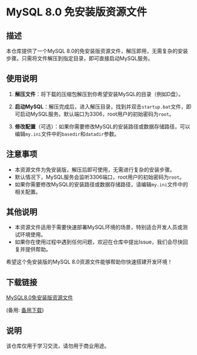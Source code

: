 # MySQL 8.0 免安装版资源文件

## 描述

本仓库提供了一个MySQL 8.0的免安装版资源文件，解压即用，无需复杂的安装步骤。只需将文件解压到指定目录，即可直接启动MySQL服务。

## 使用说明

1. **解压文件**：将下载的压缩包解压到你希望安装MySQL的目录（例如D盘）。

2. **启动MySQL**：解压完成后，进入解压目录，找到并双击`startup.bat`文件，即可启动MySQL服务。默认端口为3306，root用户的初始密码为`root`。

3. **修改配置**（可选）：如果你需要修改MySQL的安装路径或数据存储路径，可以编辑`my.ini`文件中的`basedir`和`datadir`参数。

## 注意事项

- 本资源文件为免安装版，解压后即可使用，无需进行复杂的安装步骤。
- 默认情况下，MySQL服务会监听3306端口，root用户的初始密码为`root`。
- 如果你需要修改MySQL的安装路径或数据存储路径，请编辑`my.ini`文件中的相关配置。

## 其他说明

- 本资源文件适用于需要快速部署MySQL环境的场景，特别适合开发人员或测试环境使用。
- 如果你在使用过程中遇到任何问题，欢迎在仓库中提出Issue，我们会尽快回复并提供帮助。

希望这个免安装版的MySQL 8.0资源文件能够帮助你快速搭建开发环境！

## 下载链接
[MySQL8.0免安装版资源文件](https://pan.quark.cn/s/e41ae7170a6b) 

(备用: [备用下载](https://pan.baidu.com/s/1rIX66k_7g26KOGUssowwYg?pwd=1234))

## 说明

该仓库仅用于学习交流，请勿用于商业用途。
